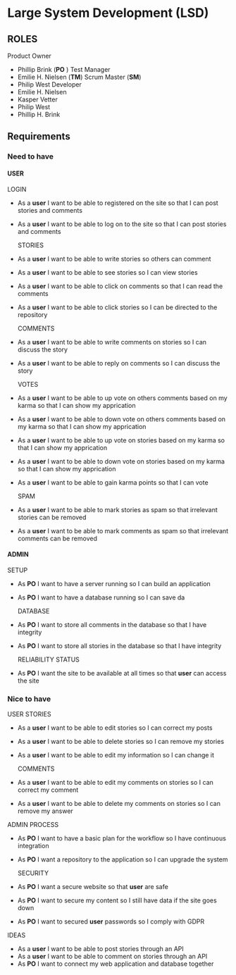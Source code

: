 # Large System Development (LSD)

## ROLES
Product Owner
- Phillip Brink (**PO** )
Test Manager
- Emilie H. Nielsen (**TM**)
Scrum Master (**SM**)
- Philip West
Developer
- Emilie H. Nielsen
- Kasper Vetter
- Philip West
- Phillip H. Brink

## Requirements

### Need to have
#### USER
  LOGIN

* As a **user** I want to be able to registered on the site so that I can post stories and comments
* As a **user** I want to be able to log on to the site so that I can post stories and comments

  STORIES

* As a **user** I want to be able to write stories so others can comment
* As a **user** I want to be able to see stories so I can view stories
* As a **user** I want to be able to click on comments so that I can read the comments
* As a **user** I want to be able to click stories so I can be directed to the repository

  COMMENTS

* As a **user** I want to be able to write comments on stories so I can discuss the story
* As a **user** I want to be able to reply on comments so I can discuss the story

  VOTES

* As a **user** I want to be able to up vote on others comments based on my karma so that I can show my apprication
* As a **user** I want to be able to down vote on others comments based on my karma so that I can show my apprication
* As a **user** I want to be able to up vote on stories based on my karma so that I can show my apprication
* As a **user** I want to be able to down vote on stories based on my karma so that I can show my apprication
* As a **user** I want to be able to gain karma points so that I can vote

  SPAM

* As a **user** I want to be able to mark stories as spam so that irrelevant stories can be removed
* As a **user** I want to be able to mark comments as spam so that irrelevant comments can be removed

#### ADMIN
  SETUP

* As **PO**  I want to have a server running so I can build an application
* As **PO**  I want to have a database running so I can save da

  DATABASE

* As **PO**  I want to store all comments in the database so that I have integrity
* As **PO**  I want to store all stories in the database so that I have integrity

  RELIABILITY STATUS

* As **PO**  I want the site to be available at all times so that **user** can access the site

### Nice to have
USER
  STORIES

* As a **user** I want to be able to edit stories so I can correct my posts
* As a **user** I want to be able to delete stories so I can remove my stories
* As a **user** I want to be able to edit my information so I can change it

  COMMENTS

* As a **user** I want to be able to edit my comments on stories so I can correct my comment
* As a **user** I want to be able to delete my comments on stories so I can remove my answer

ADMIN
  PROCESS

* As **PO**  I want to have a basic plan for the workflow so I have continuous integration
* As **PO**  I want a repository to the application so I can upgrade the system

  SECURITY

* As **PO**  I want a secure website so that **user** are safe
* As **PO**  I want to secure my content so I still have data if the site goes down
* As **PO**  I want to secured **user** passwords so I comply with GDPR

IDEAS

* As a **user** I want to be able to post stories through an API
* As a **user** I want to be able to comment on stories through an API
* As **PO**  I want to connect my web application and database together

